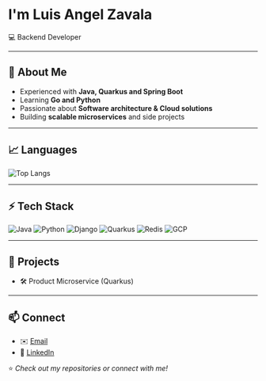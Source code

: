 # I'm Luis Angel Zavala

💻 Backend Developer

---

## 🌟 About Me
- Experienced with **Java, Quarkus and Spring Boot**  
- Learning **Go and Python**  
- Passionate about **Software architecture & Cloud solutions**  
- Building **scalable microservices** and side projects  

---

## 📈 Languages
![Top Langs](https://github-readme-stats.vercel.app/api/top-langs/?username=luisangelzavala&layout=compact&theme=tokyonight)

---

## ⚡ Tech Stack
![Java](https://img.shields.io/badge/Java-ED8B00?style=for-the-badge&logo=java&logoColor=white)
![Python](https://img.shields.io/badge/Python-3776AB?style=for-the-badge&logo=python&logoColor=white)
![Django](https://img.shields.io/badge/Django-092E20?style=for-the-badge&logo=django&logoColor=white)
![Quarkus](https://img.shields.io/badge/Quarkus-4695EB?style=for-the-badge&logo=quarkus&logoColor=white)
![Redis](https://img.shields.io/badge/Redis-DC382D?style=for-the-badge&logo=redis&logoColor=white)
![GCP](https://img.shields.io/badge/Google_Cloud-4285F4?style=for-the-badge&logo=google-cloud&logoColor=white)

---

## 🚀 Projects
- 🛠️ Product Microservice (Quarkus)   

---

## 📫 Connect
- ✉️ [Email](mailto:luis.zavalacortes85@gmail.com) 
- 💼 [LinkedIn](www.linkedin.com/in/luis-angel-zavala-93b891380)  

⭐️ *Check out my repositories or connect with me!*  
